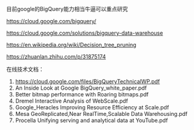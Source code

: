 目前google的BigQuery能力相当牛逼可以重点研究

https://cloud.google.com/bigquery/

https://cloud.google.com/solutions/bigquery-data-warehouse

https://en.wikipedia.org/wiki/Decision_tree_pruning

https://zhuanlan.zhihu.com/p/31875174


在线技术文档：

1. https://cloud.google.com/files/BigQueryTechnicalWP.pdf
2. An Inside Look at Google BigQuery_white_paper.pdf
3. Better bitmap performance with Roaring bitmaps.pdf
4. Dremel Interactive Analysis of WebScale.pdf
5. Google_Heracles Improving Resource Efficiency at Scale.pdf
6. Mesa GeoReplicated,Near RealTime,Scalable Data Warehousing.pdf
7. Procella Unifying serving and analytical data at YouTube.pdf
